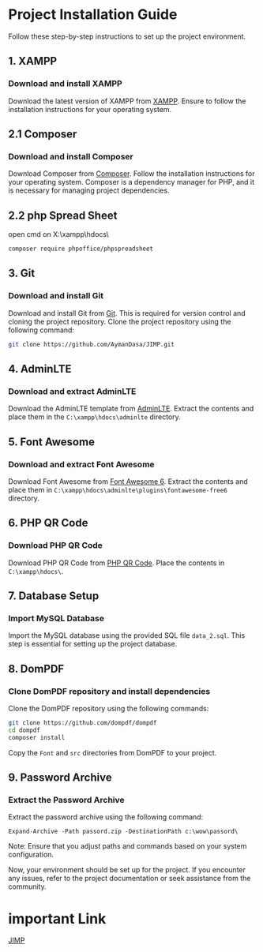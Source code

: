 # Project Installation Guide

Follow these step-by-step instructions to set up the project environment.

## 1. XAMPP 
### Download and install XAMPP
Download the latest version of XAMPP from [XAMPP](https://sourceforge.net/projects/xampp/files/).
Ensure to follow the installation instructions for your operating system.

## 2.1 Composer 
### Download and install Composer
Download Composer from [Composer](https://getcomposer.org/download/).
Follow the installation instructions for your operating system.
Composer is a dependency manager for PHP, and it is necessary for managing project dependencies.

## 2.2 php Spread Sheet
open cmd on  X:\xampp\hdocs\
```bash
composer require phpoffice/phpspreadsheet 
```

 

## 3. Git
### Download and install Git
Download and install Git from [Git](https://git-scm.com/download/win).
This is required for version control and cloning the project repository.
Clone the project repository using the following command:
```bash
git clone https://github.com/AymanDasa/JIMP.git
```


## 4. AdminLTE
### Download and extract AdminLTE
Download the AdminLTE template from [AdminLTE](https://github.com/ColorlibHQ/AdminLTE/archive/refs/tags/v3.2.0.zip).
Extract the contents and place them in the `C:\xampp\hdocs\adminlte` directory.


## 5. Font Awesome
### Download and extract Font Awesome
Download Font Awesome from [Font Awesome 6](https://use.fontawesome.com/releases/v6.5.1/fontawesome-free-6.5.1-web.zip).
Extract the contents and place them in `C:\xampp\hdocs\adminlte\plugins\fontawesome-free6` directory.


## 6. PHP QR Code
### Download PHP QR Code
Download PHP QR Code from [PHP QR Code](https://sourceforge.net/projects/phpqrcode/files/).
Place the contents in `C:\xampp\hdocs\`.


## 7. Database Setup
### Import MySQL Database
Import the MySQL database using the provided SQL file `data_2.sql`.
This step is essential for setting up the project database.


## 8. DomPDF
### Clone DomPDF repository and install dependencies
Clone the DomPDF repository using the following commands:
```bash
git clone https://github.com/dompdf/dompdf
cd dompdf
composer install
```
Copy the `Font` and `src` directories from DomPDF to your project.

## 9. Password Archive
### Extract the Password Archive
Extract the password archive using the following command:
```
Expand-Archive -Path passord.zip -DestinationPath c:\wow\passord\
```
Note: Ensure that you adjust paths and commands based on your system configuration.

Now, your environment should be set up for the project. If you encounter any issues, refer to the project documentation or seek assistance from the community.

# important Link
[JIMP](https://vexam.net/app/JIMP/)
